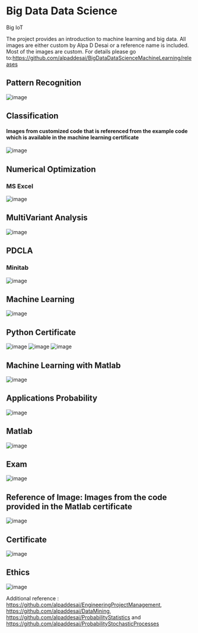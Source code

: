 # Big Data Data Science  

Big IoT 

The project provides an introduction to machine learning and big data. All images are either custom by Alpa D Desai or a reference name is included. Most of the images are custom.
For details please go to:https://github.com/alpaddesai/BigDataDataScienceMachineLearning/releases

## Pattern Recognition
![image](PatternRecognition.png)

## Classification
#### Images from customized code that is referenced from the example code which is available in the machine learning certificate 
![image](Examples.png)

## Numerical Optimization
### MS Excel
![image](NumericalOptimizations.jpg)

## MultiVariant Analysis
![image](MultiVariantAnalysisML.png)

## PDCLA
### Minitab
![image](PDCLDAApplications.jpg)

## Machine Learning 
![image](CertificateMachineLearning.jpg)

## Python Certificate 
![image](PythonCertificate.jpg)
![image](PythonImage.png)
![image](RStudioImage.png)

## Machine Learning with Matlab
![image](MatlabMachineLearning.png)

## Applications Probability
![image](ProbabilityApplication.jpg)

## Matlab
![image](Matlab.jpg)

## Exam
![image](CFAExam.jpg)

## Reference of Image: Images from the code provided in the Matlab certificate
![image](image.jpg)

## Certificate
![image](USCopyrightCertificate.png)

## Ethics
![image](Ethics.jpg)

Additional reference : https://github.com/alpaddesai/EngineeringProjectManagement, https://github.com/alpaddesai/DataMining, https://github.com/alpaddesai/ProbabilityStatistics and https://github.com/alpaddesai/ProbabilityStochasticProcesses

